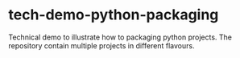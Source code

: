 # tech-demo-python-packaging

Technical demo to illustrate how to packaging python projects. The repository contain multiple projects in different flavours.